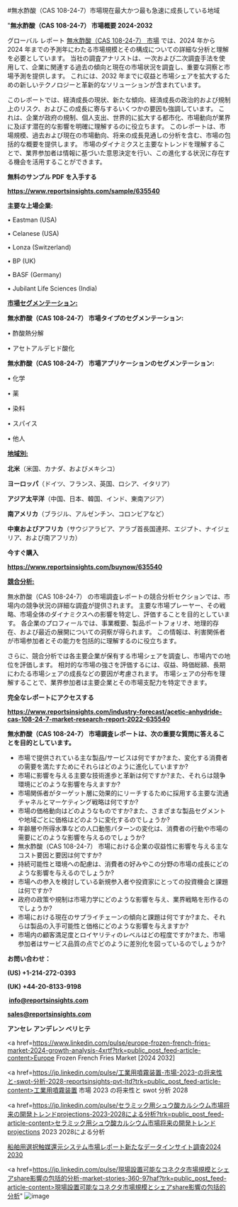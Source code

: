 #無水酢酸（CAS 108-24-7）市場現在最大かつ最も急速に成長している地域

"<strong>無水酢酸（CAS 108-24-7） 市場概要 2024-2032</strong>

グローバル レポート <a href=https://www.reportsinsights.com/sample/635540>無水酢酸（CAS 108-24-7） 市場</a> では、2024 年から 2024 年までの予測年にわたる市場規模とその構成についての詳細な分析と理解を必要としています。 当社の調査アナリストは、一次および二次調査手法を使用して、企業に関連する過去の傾向と現在の市場状況を調査し、重要な洞察と市場予測を提供します。 これには、2032 年までに収益と市場シェアを拡大​​するための新しいテクノロジーと革新的なソリューションが含まれています。

このレポートでは、経済成長の現状、新たな傾向、経済成長の政治的および規制上のリスク、およびこの成長に寄与するいくつかの要因も強調しています。 これは、企業が政府の規制、個人支出、世界的に拡大する都市化、市場動向が業界に及ぼす潜在的な影響を明確に理解するのに役立ちます。 このレポートは、市場規模、過去および現在の市場動向、将来の成長見通しの分析を含む、市場の包括的な概要を提供します。 市場のダイナミクスと主要なトレンドを理解することで、業界参加者は情報に基づいた意思決定を行い、この進化する状況に存在する機会を活用することができます。

<strong><b>無料のサンプル PDF を入手する</b></strong>

<a href=https://www.reportsinsights.com/sample/635540><strong><u>https://www.reportsinsights.com/sample/635540</u></strong></a>

<strong>主要な上場企業:</strong>

• Eastman (USA)

• Celanese (USA)

• Lonza (Switzerland)

• BP (UK)

• BASF (Germany)

• Jubilant Life Sciences (India)

<strong><u>市場セグメンテーション</u></strong><strong><u>:</u></strong>

<strong>無水酢酸（CAS 108-24-7） 市場タイプのセグメンテーション:</strong>

• 酢酸熱分解

• アセトアルデヒド酸化

<strong>無水酢酸（CAS 108-24-7） 市場アプリケーションのセグメンテーション:</strong>

• 化学

• 薬

• 染料

• スパイス

• 他人

<strong><u>地域別</u></strong><strong><u>:</u></strong>

<strong>北米</strong>（米国、カナダ、およびメキシコ）

<strong>ヨーロッパ</strong>（ドイツ、フランス、英国、ロシア、イタリア）

<strong>アジア太平洋</strong>（中国、日本、韓国、インド、東南アジア）

<strong>南アメリカ</strong>（ブラジル、アルゼンチン、コロンビアなど）

<strong>中東およびアフリカ</strong>（サウジアラビア、アラブ首長国連邦、エジプト、ナイジェリア、および南アフリカ）

<strong>今すぐ購入</strong>

<a href=https://www.reportsinsights.com/buynow/635540><strong><u>https://www.reportsinsights.com/buynow/635540</u></strong></a>

<strong><u>競合分析:</u></strong>

無水酢酸（CAS 108-24-7） の市場調査レポートの競合分析セクションでは、市場内の競争状況の詳細な調査が提供されます。 主要な市場プレーヤー、その戦略、市場全体のダイナミクスへの影響を特定し、評価することを目的としています。 各企業のプロフィールでは、事業概要、製品ポートフォリオ、地理的存在、および最近の展開についての洞察が得られます。 この情報は、利害関係者が市場参加者とその能力を包括的に理解するのに役立ちます。

さらに、競合分析では各主要企業が保有する市場シェアを調査し、市場内での地位を評価します。 相対的な市場の強さを評価するには、収益、時価総額、長期にわたる市場シェアの成長などの要因が考慮されます。 市場シェアの分布を理解することで、業界参加者は主要企業とその市場支配力を特定できます。

<strong>完全なレポートにアクセスする</strong>

<a href=https://www.reportsinsights.com/industry-forecast/acetic-anhydride-cas-108-24-7-market-research-report-2022-635540><strong><u><b>https://www.reportsinsights.com/industry-forecast/acetic-anhydride-cas-108-24-7-market-research-report-2022-635540</b></u></strong></a>

<strong><b>無水酢酸（CAS 108-24-7） 市場調査レポートは、次の重要な質問に答えることを目的としています。</b></strong>
<ul>
  <li>市場で提供されている主な製品/サービスは何ですか?また、変化する消費者の需要を満たすためにそれらはどのように進化していますか?</li>
  <li>市場に影響を与える主要な技術進歩と革新は何ですか?また、それらは競争環境にどのような影響を与えますか?</li>
  <li>市場関係者がターゲット層に効果的にリーチするために採用する主要な流通チャネルとマーケティング戦略は何ですか?</li>
  <li>市場の価格動向はどのようなものですか?また、さまざまな製品セグメントや地域ごとに価格はどのように変化するのでしょうか?</li>
  <li>年齢層や所得水準などの人口動態パターンの変化は、消費者の行動や市場の需要にどのような影響を与えるのでしょうか?</li>
  <li>無水酢酸（CAS 108-24-7） 市場における企業の収益性に影響を与える主なコスト要因と要因は何ですか?</li>
  <li>持続可能性と環境への配慮は、消費者の好みやこの分野の市場の成長にどのような影響を与えるのでしょうか?</li>
  <li>市場への参入を検討している新規参入者や投資家にとっての投資機会と課題は何ですか?</li>
  <li>政府の政策や規制は市場力学にどのような影響を与え、業界戦略を形作るのでしょうか?</li>
  <li>市場における現在のサプライチェーンの傾向と課題は何ですか?また、それらは製品の入手可能性と価格にどのような影響を与えますか?</li>
  <li>市場内の顧客満足度とロイヤリティのレベルはどの程度ですか?また、市場参加者はサービス品質の点でどのように差別化を図っているのでしょうか?</li>
</ul>
<strong>お問い合わせ：</strong>

<strong>(US) +1-214-272-0393</strong>

<strong>(UK) +44-20-8133-9198</strong>

<strong> </strong><a href=info@reportsinsights.com><strong><u>info@reportsinsights.com</u></strong></a>

<a href=sales@reportsinsights.com><strong><u>sales@reportsinsights.com</u></strong></a>

<strong>アンセレ アンデレン ベリヒテ</strong>

<a href=https://www.linkedin.com/pulse/europe-frozen-french-fries-market-2024-growth-analysis-4xrtf?trk=public_post_feed-article-content>Europe Frozen French Fries Market [2024 2032]</a>

<a href=https://jp.linkedin.com/pulse/工業用噴霧装置-市場-2023-の将来性と-swot-分析-2028-reportsinsights-pvt-ltd?trk=public_post_feed-article-content>工業用噴霧装置 市場 2023 の将来性と swot 分析 2028</a>

<a href=https://jp.linkedin.com/pulse/セラミック用シュウ酸カルシウム市場将来の開発トレンドprojections-2023-2028による分析?trk=public_post_feed-article-content>セラミック用シュウ酸カルシウム市場将来の開発トレンドprojections 2023 2028による分析</a>

<a href=https://www.linkedin.com/pulse/船舶用選択触媒還元システム市場レポート新たなデータインサイト調査2024-2030-healthscope-news-245/>船舶用選択触媒還元システム市場レポート新たなデータインサイト調査2024 2030</a>

<a href=https://jp.linkedin.com/pulse/現場設置可能なコネクタ市場規模とシェアshare影響の包括的分析-market-stories-360-97haf?trk=public_post_feed-article-content>現場設置可能なコネクタ市場規模とシェアshare影響の包括的分析</a>"
![image](https://github.com/aanak123/RIMarketer1/assets/158471119/6b1914ce-2e81-47c5-afd9-8773d62d90b3)
